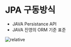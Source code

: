 # JPA 구동방식
- JAVA Persistance API
- JAVA 진영의 ORM 기준 표준

<img data-action="zoom" src='{{ "/image/blog.JPG" | relative_url }}' alt='relative'>